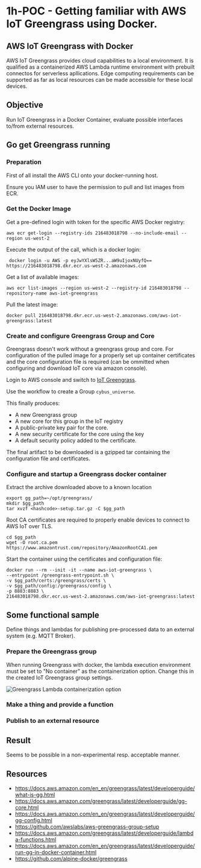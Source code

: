 # 1h-POC - Getting familiar with AWS IoT Greengrass using Docker.

## AWS IoT Greengrass with Docker

AWS IoT Greengrass provides cloud capabilities to a local environment. It is qualified as a containerized AWS Lambda runtime environment with prebuilt connectos for serverless apllications. Edge computing requirements can be supported as far as local resources can be made accessible for these local devices. 

## Objective

Run IoT Greengrass in a Docker Container, evaluate possible interfaces to/from external resources.

## Go get Greengrass running

### Preparation
First of all install the AWS CLI onto your docker-running host.

Ensure you IAM user to have the permission to pull and list images from ECR.

### Get the Docker Image

Get a pre-defined login with token for the specific AWS Docker registry:
```
aws ecr get-login --registry-ids 216483018798 --no-include-email --region us-west-2
```

Execute the output of the call, which is a docker login:
```
 docker login -u AWS -p eyJwYXlsW5ZR...aW9uIjoxNUyfQ== https://216483018798.dkr.ecr.us-west-2.amazonaws.com
```

Get a list of available images:
```
aws ecr list-images --region us-west-2 --registry-id 216483018798 --repository-name aws-iot-greengrass
```

Pull the latest image:
```
docker pull 216483018798.dkr.ecr.us-west-2.amazonaws.com/aws-iot-greengrass:latest
```


 
### Create and configure Greengrass Group and Core

Greengrass doesn't work without a greengrass group and core. For configuration of the pulled image for a properly set up container certificates and the core configuration file is required (can be ommitted when configuring and download IoT core via amazon console).

Login to AWS console and switch to [IoT Greengrass](https://eu-central-1.console.aws.amazon.com/iot/home?region=eu-central-1#/greengrassIntro).

Use the workflow to create a Group ```cybus_universe```. 

This finally produces:
- A new Greengrass group
- A new core for this group in the IoT registry
- A public-private key pair for the core.
- A new security certificate for the core using the key
- A default security policy added to the certificate.

The final artifact to be downloaded is a gzipped tar containing the configuration file and certificates.


### Configure and startup a Greengrass docker container

Extract the archive downloaded above to a known location
```
export gg_path=~/opt/greengrass/
mkdir $gg_path
tar xvzf <hashcode>-setup.tar.gz -C $gg_path
```

Root CA certificates are required to properly enable devices to connect to AWS IoT over TLS.
```
cd $gg_path
wget -O root.ca.pem https://www.amazontrust.com/repository/AmazonRootCA1.pem
```

Start the container using the certificates and configuration file:
```
docker run --rm --init -it --name aws-iot-greengrass \
--entrypoint /greengrass-entrypoint.sh \
-v $gg_path/certs:/greengrass/certs \
-v $gg_path/config:/greengrass/config \
-p 8883:8883 \
216483018798.dkr.ecr.us-west-2.amazonaws.com/aws-iot-greengrass:latest
```


## Some functional sample

Define things and lambdas for publishing pre-processed data to an external system (e.g. MQTT Broker).

### Prepare the Greengrass group

When running Greengrass with docker, the lambda execution environment must be set to "No container" as the containerization option. Change this in the created IoT Greengrass group settings.

![Greengrass Lambda containerization option](images/greengrass-lambda-containerization-option.jpg)



### Make a thing and provide a function


### Publish to an external resource


## Result

Seems to be possible in a non-experimental resp. acceptable manner.

## Resources

- https://docs.aws.amazon.com/en_en/greengrass/latest/developerguide/what-is-gg.html
- https://docs.aws.amazon.com/greengrass/latest/developerguide/gg-core.html
- https://docs.aws.amazon.com/en_en/greengrass/latest/developerguide/gg-config.html
- https://github.com/awslabs/aws-greengrass-group-setup
- https://docs.aws.amazon.com/greengrass/latest/developerguide/lambda-functions.html
- https://docs.aws.amazon.com/en_en/greengrass/latest/developerguide/run-gg-in-docker-container.html
- https://github.com/alpine-docker/greengrass

